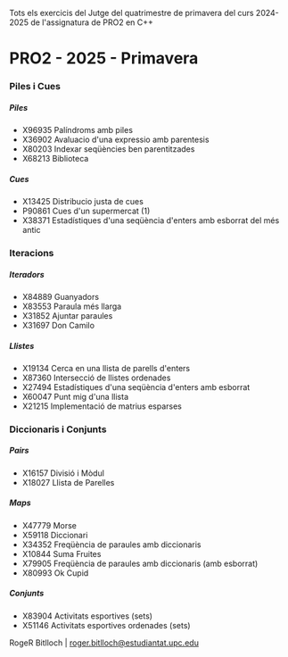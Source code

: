 Tots els exercicis del Jutge del quatrimestre de primavera del curs 2024-2025 de l'assignatura de PRO2 en C++


# PRO2 - 2025 - Primavera
### Piles i Cues
##### Piles
- X96935   Palíndroms amb piles
- X36902   Avaluacio d'una expressio amb parentesis
- X80203   Indexar seqüències ben parentitzades
- X68213   Biblioteca
##### Cues
- X13425   Distribucio justa de cues
- P90861   Cues d'un supermercat (1)
- X38371   Estadístiques d'una seqüència d'enters amb esborrat del més antic
### Iteracions
##### Iteradors
- X84889   Guanyadors
- X83553   Paraula més llarga
- X31852   Ajuntar paraules
- X31697   Don Camilo
##### Llistes
- X19134   Cerca en una llista de parells d'enters
- X87360   Intersecció de llistes ordenades
- X27494   Estadístiques d'una seqüència d'enters amb esborrat
- X60047   Punt mig d'una llista
- X21215   Implementació de matrius esparses
### Diccionaris i Conjunts
##### Pairs
- X16157   Divisió i Mòdul
- X18027   Llista de Parelles
##### Maps
- X47779   Morse
- X59118   Diccionari
- X34352   Freqüència de paraules amb diccionaris
- X10844   Suma Fruites
- X79905   Freqüència de paraules amb diccionaris (amb esborrat)
- X80993   Ok Cupid
##### Conjunts
- X83904   Activitats esportives (sets)
- X51146   Activitats esportives ordenades (sets)


RogeR Bitlloch | roger.bitlloch@estudiantat.upc.edu
